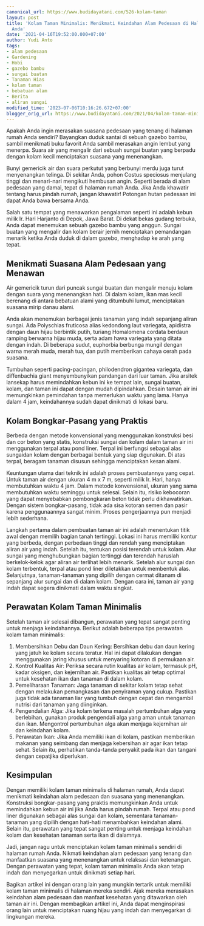 ```yaml
---
canonical_url: https://www.budidayatani.com/526-kolam-taman
layout: post
title: 'Kolam Taman Minimalis: Menikmati Keindahan Alam Pedesaan di Halaman Rumah
  Anda'
date: '2021-04-16T19:52:00.000+07:00'
author: Yudi Anto
tags:
- alam pedesaan
- Gardening
- Hobi
- gazebo bambu
- sungai buatan
- Tanaman Hias
- kolam taman
- bebatuan alam
- Berita
- aliran sungai
modified_time: '2023-07-06T10:16:26.672+07:00'
blogger_orig_url: https://www.budidayatani.com/2021/04/kolam-taman-minimalis-di-halaman-rumah.html
---
```


<p>Apakah Anda ingin merasakan suasana pedesaan yang tenang di halaman rumah Anda sendiri? Bayangkan duduk santai di sebuah gazebo bambu, sambil menikmati buku favorit Anda sambil merasakan angin lembut yang menerpa. Suara air yang mengalir dari sebuah sungai buatan yang berpadu dengan kolam kecil menciptakan suasana yang menenangkan.</p><p>Bunyi gemericik air dan suara perkutut yang berbunyi merdu juga turut menyenangkan telinga. Di sekitar Anda, pohon Costus speciosus menjulang tinggi dan menari-nari mengikuti hembusan angin. Seperti berada di alam pedesaan yang damai, tepat di halaman rumah Anda. Jika Anda khawatir tentang harus pindah rumah, jangan khawatir! Potongan hutan pedesaan ini dapat Anda bawa bersama Anda.</p><p>Salah satu tempat yang menawarkan pengalaman seperti ini adalah kebun milik Ir. Hari Harjanto di Depok, Jawa Barat. Di dekat bekas gudang terbuka, Anda dapat menemukan sebuah gazebo bambu yang anggun. Sungai buatan yang mengalir dan kolam berair jernih menciptakan pemandangan menarik ketika Anda duduk di dalam gazebo, menghadap ke arah yang tepat.</p><h2>Menikmati Suasana Alam Pedesaan yang Menawan</h2><p>Air gemericik turun dari puncak sungai buatan dan mengalir menuju kolam dengan suara yang menenangkan hati. Di dalam kolam, ikan mas kecil berenang di antara bebatuan alami yang ditumbuhi lumut, menciptakan suasana mirip danau alami.</p><p>Anda akan menemukan berbagai jenis tanaman yang indah sepanjang aliran sungai. Ada Polyschias fruticosa alias kedondong laut variegata, apidistra dengan daun hijau berbintik putih, turiang Homalomena cordata berdaun ramping berwarna hijau muda, serta adam hawa variegata yang ditata dengan indah. Di beberapa sudut, euphorbia berbunga mungil dengan warna merah muda, merah tua, dan putih memberikan cahaya cerah pada suasana.</p><p>Tumbuhan seperti pacing-pacingan, philodendron gigantea variegata, dan diffenbachia giant menyembunyikan pandangan dari luar taman. Jika arsitek lansekap harus memindahkan kebun ini ke tempat lain, sungai buatan, kolam, dan taman ini dapat dengan mudah dipindahkan. Desain taman air ini memungkinkan pemindahan tanpa memerlukan waktu yang lama. Hanya dalam 4 jam, keindahannya sudah dapat dinikmati di lokasi baru.</p><h2>Kolam Bongkar-Pasang yang Praktis</h2><p>Berbeda dengan metode konvensional yang menggunakan konstruksi besi dan cor beton yang statis, konstruksi sungai dan kolam dalam taman air ini menggunakan terpal atau pond liner. Terpal ini berfungsi sebagai alas sungaidan kolam dengan berbagai bentuk yang siap digunakan. Di atas terpal, beragam tanaman disusun sehingga menciptakan kesan alami.</p><p>Keuntungan utama dari teknik ini adalah proses pembuatannya yang cepat. Untuk taman air dengan ukuran 4 m x 7 m, seperti milik Ir. Hari, hanya membutuhkan waktu 4 jam. Dalam metode konvensional, ukuran yang sama membutuhkan waktu seminggu untuk selesai. Selain itu, risiko kebocoran yang dapat menyebabkan pembongkaran beton tidak perlu dikhawatirkan. Dengan sistem bongkar-pasang, tidak ada sisa kotoran semen dan pasir karena penggunaannya sangat minim. Proses pengerjaannya pun menjadi lebih sederhana.</p><p>Langkah pertama dalam pembuatan taman air ini adalah menentukan titik awal dengan memilih bagian tanah tertinggi. Lokasi ini harus memiliki kontur yang berbeda, dengan perbedaan tinggi dan rendah yang menciptakan aliran air yang indah. Setelah itu, tentukan posisi terendah untuk kolam. Alur sungai yang menghubungkan bagian tertinggi dan terendah haruslah berkelok-kelok agar aliran air terlihat lebih menarik. Setelah alur sungai dan kolam terbentuk, terpal atau pond liner diletakkan untuk membentuk alas. Selanjutnya, tanaman-tanaman yang dipilih dengan cermat ditanam di sepanjang alur sungai dan di dalam kolam. Dengan cara ini, taman air yang indah dapat segera dinikmati dalam waktu singkat.</p><h2>Perawatan Kolam Taman Minimalis</h2><p>Setelah taman air selesai dibangun, perawatan yang tepat sangat penting untuk menjaga keindahannya. Berikut adalah beberapa tips perawatan kolam taman minimalis:</p><ol><li>Membersihkan Debu dan Daun Kering: Bersihkan debu dan daun kering yang jatuh ke kolam secara teratur. Hal ini dapat dilakukan dengan menggunakan jaring khusus untuk menyaring kotoran di permukaan air.</li><li>Kontrol Kualitas Air: Periksa secara rutin kualitas air kolam, termasuk pH, kadar oksigen, dan kejernihan air. Pastikan kualitas air tetap optimal untuk kesehatan ikan dan tanaman di dalam kolam.</li><li>Pemeliharaan Tanaman: Jaga tanaman di sekitar kolam tetap sehat dengan melakukan pemangkasan dan penyiraman yang cukup. Pastikan juga tidak ada tanaman liar yang tumbuh dengan cepat dan mengambil nutrisi dari tanaman yang diinginkan.</li><li>Pengendalian Alga: Jika kolam terkena masalah pertumbuhan alga yang berlebihan, gunakan produk pengendali alga yang aman untuk tanaman dan ikan. Mengontrol pertumbuhan alga akan menjaga kejernihan air dan keindahan kolam.</li><li>Perawatan Ikan: Jika Anda memiliki ikan di kolam, pastikan memberikan makanan yang seimbang dan menjaga kebersihan air agar ikan tetap sehat. Selain itu, perhatikan tanda-tanda penyakit pada ikan dan tangani dengan cepatjika diperlukan.</li></ol><h2>Kesimpulan</h2><p>Dengan memiliki kolam taman minimalis di halaman rumah, Anda dapat menikmati keindahan alam pedesaan dan suasana yang menenangkan. Konstruksi bongkar-pasang yang praktis memungkinkan Anda untuk memindahkan kebun air ini jika Anda harus pindah rumah. Terpal atau pond liner digunakan sebagai alas sungai dan kolam, sementara tanaman-tanaman yang dipilih dengan hati-hati menambahkan keindahan alami. Selain itu, perawatan yang tepat sangat penting untuk menjaga keindahan kolam dan kesehatan tanaman serta ikan di dalamnya.</p><p>Jadi, jangan ragu untuk menciptakan kolam taman minimalis sendiri di halaman rumah Anda. Nikmati keindahan alam pedesaan yang tenang dan manfaatkan suasana yang menenangkan untuk relaksasi dan ketenangan. Dengan perawatan yang tepat, kolam taman minimalis Anda akan tetap indah dan menyegarkan untuk dinikmati setiap hari.</p><p>Bagikan artikel ini dengan orang lain yang mungkin tertarik untuk memiliki kolam taman minimalis di halaman mereka sendiri. Ajak mereka merasakan keindahan alam pedesaan dan manfaat kesehatan yang ditawarkan oleh taman air ini. Dengan membagikan artikel ini, Anda dapat menginspirasi orang lain untuk menciptakan ruang hijau yang indah dan menyegarkan di lingkungan mereka.</p>